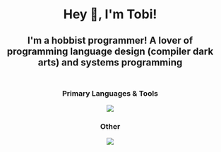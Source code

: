 <h1 align="center">Hey 👋, I'm Tobi!</h1>  
<h2 align="center">
  I'm a hobbist programmer! A lover of programming language design (compiler dark arts) and systems programming
  <br></br>
</h2>  

<h3 align="center">
  Primary Languages & Tools
</h3>
<div align="center">
  <img src="https://skillicons.dev/icons?i=rust,github,git,cs,vscode,linux,js,ts,py,lua" />
</div>

<h3 align="center">
  Other
</h3>
<div align="center">
  <img src="https://skillicons.dev/icons?i=c,cpp,arduino,html,css,nodejs,unity,unreal"/>
</div>
